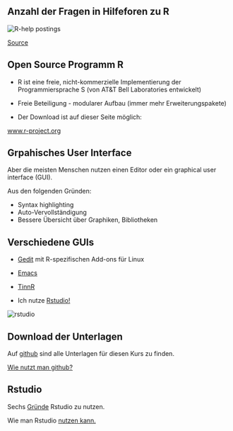 Anzahl der Fragen in Hilfeforen zu R
------------------------------------

![R-help
postings](http://i1.wp.com/badhessian.org/wp-content/uploads/2013/04/monthly_posts-300x150.png?zoom=2&resize=300%2C150)

[Source](http://www.r-bloggers.com/has-r-help-gotten-meaner-over-time-and-what-does-mancur-olson-have-to-say-about-it/)

Open Source Programm R
----------------------

-   R ist eine freie, nicht-kommerzielle Implementierung der
    Programmiersprache S (von AT&T Bell Laboratories entwickelt)
-   Freie Beteiligung - modularer Aufbau (immer mehr Erweiterungspakete)

-   Der Download ist auf dieser Seite möglich:

www.r-project.org

Grpahisches User Interface
--------------------------

Aber die meisten Menschen nutzen einen Editor oder ein graphical user
interface (GUI).

Aus den folgenden Gründen:

-   Syntax highlighting
-   Auto-Vervollständigung
-   Bessere Übersicht über Graphiken, Bibliotheken

Verschiedene GUIs
-----------------

-   [Gedit](https://projects.gnome.org/gedit/) mit R-spezifischen
    Add-ons für Linux

-   [Emacs](http://www.gnu.org/software/emacs/)

-   [TinnR](http://www.sciviews.org/Tinn-R/)

-   Ich nutze [Rstudio!](https://www.rstudio.com/)

![rstudio](http://www.milanor.net/blog/wp-content/uploads/2013/07/0_overall.jpg)

Download der Unterlagen
-----------------------

Auf [github](github.com/Japhilko/IntroR/) sind alle Unterlagen für
diesen Kurs zu finden.

[Wie nutzt man
github?](https://guides.github.com/activities/hello-world/)

Rstudio
-------

Sechs
[Gründe](http://www.r-bloggers.com/top-6-reasons-you-need-to-be-using-rstudio/)
Rstudio zu nutzen.

Wie man Rstudio [nutzen
kann.](https://support.rstudio.com/hc/en-us/sections/200107586-Using-RStudio)
